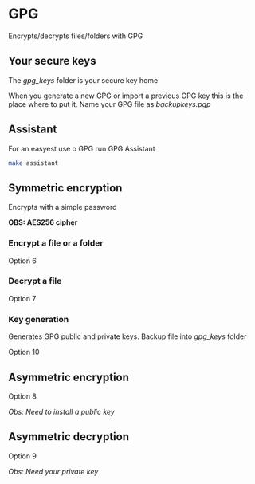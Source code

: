 # GPG

Encrypts/decrypts files/folders with GPG 

## Your secure keys

The *gpg_keys* folder is your secure key home

When you generate a new GPG or import a previous GPG key this is the place where to put it. Name your GPG file as *backupkeys.pgp*

## Assistant

For an easyest use o GPG run GPG Assistant

```bash
make assistant
```

## Symmetric encryption

Encrypts with a simple password

**OBS: AES256 cipher**
### Encrypt a file or a folder

Option 6

### Decrypt a file

Option 7

### Key generation

Generates GPG public and private keys. Backup file into *gpg_keys* folder

Option 10

## Asymmetric encryption

Option 8

*Obs: Need to install a public key*

## Asymmetric decryption

Option 9

*Obs: Need your private key*

